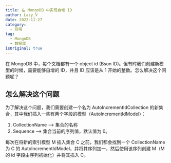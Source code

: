 ```yaml
---
title: 在 MongoDB 中实现自增 ID
author: Lazy_V
date: 2022-11-27
category:
  - 后端
tag:
  - MongoDB
  - 数据库
isOriginal: true
---
```


在 MongoDB 中，每个文档都有一个 object id (Bson ID)。但有时我们创建新模型的时候，需要能够自增的 ID，并且 ID 应该是从 1 开始的整数。怎么解决这个问题呢？

<!-- more -->

## 怎么解决这个问题

为了解决这个问题，我们需要创建一个名为 AutoIncrementIdCollection 的新集合，其中我们插入一些有两个字段的模型（AutoIncrementIdModel）：

1. CollectionName --> 集合的名称
2. Sequence --> 集合当前的序列值，默认值为 0。

每次在将新的索引模型 M 插入集合 C 之前，我们都会找到一个 CollectionName 为 C 的 AutoIncrementIdModel，并将其序列加一，然后使用该序列创建 M（M 的 id 字段由序列初始化）并将其插入 C。